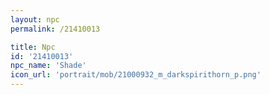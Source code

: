 ```yaml
---
layout: npc
permalink: /21410013

title: Npc
id: '21410013'
npc_name: 'Shade'
icon_url: 'portrait/mob/21000932_m_darkspirithorn_p.png'
---
```

